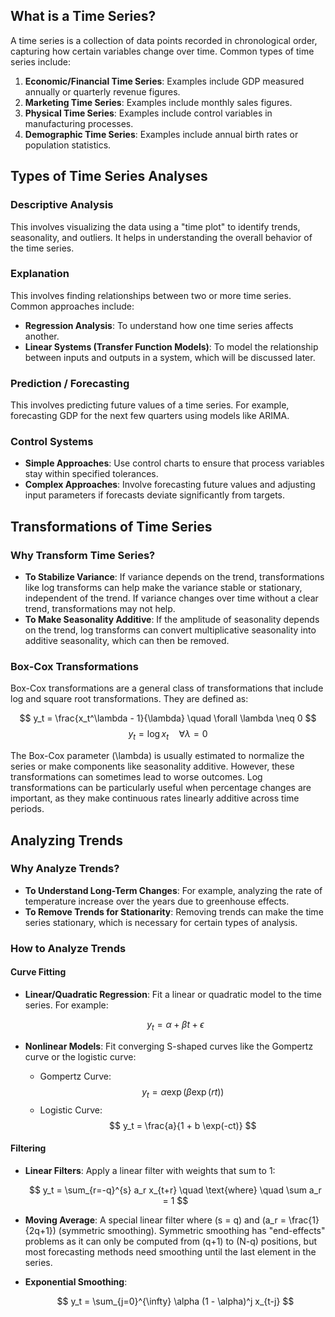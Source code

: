 ## What is a Time Series?

A time series is a collection of data points recorded in chronological order, capturing how certain variables change over time. Common types of time series include:

1. **Economic/Financial Time Series**: Examples include GDP measured annually or quarterly revenue figures.
2. **Marketing Time Series**: Examples include monthly sales figures.
3. **Physical Time Series**: Examples include control variables in manufacturing processes.
4. **Demographic Time Series**: Examples include annual birth rates or population statistics.

## Types of Time Series Analyses

### Descriptive Analysis

This involves visualizing the data using a "time plot" to identify trends, seasonality, and outliers. It helps in understanding the overall behavior of the time series.

### Explanation

This involves finding relationships between two or more time series. Common approaches include:

- **Regression Analysis**: To understand how one time series affects another.
- **Linear Systems (Transfer Function Models)**: To model the relationship between inputs and outputs in a system, which will be discussed later.

### Prediction / Forecasting

This involves predicting future values of a time series. For example, forecasting GDP for the next few quarters using models like ARIMA.

### Control Systems

- **Simple Approaches**: Use control charts to ensure that process variables stay within specified tolerances.
- **Complex Approaches**: Involve forecasting future values and adjusting input parameters if forecasts deviate significantly from targets.

## Transformations of Time Series

### Why Transform Time Series?

- **To Stabilize Variance**: If variance depends on the trend, transformations like log transforms can help make the variance stable or stationary, independent of the trend. If variance changes over time without a clear trend, transformations may not help.
- **To Make Seasonality Additive**: If the amplitude of seasonality depends on the trend, log transforms can convert multiplicative seasonality into additive seasonality, which can then be removed.

### Box-Cox Transformations

Box-Cox transformations are a general class of transformations that include log and square root transformations. They are defined as:

$$ y_t = \frac{x_t^\lambda - 1}{\lambda} \quad \forall \lambda \neq 0 $$
$$ y_t = \log x_t \quad \forall \lambda = 0 $$

The Box-Cox parameter \(\lambda\) is usually estimated to normalize the series or make components like seasonality additive. However, these transformations can sometimes lead to worse outcomes. Log transformations can be particularly useful when percentage changes are important, as they make continuous rates linearly additive across time periods.

## Analyzing Trends

### Why Analyze Trends?

- **To Understand Long-Term Changes**: For example, analyzing the rate of temperature increase over the years due to greenhouse effects.
- **To Remove Trends for Stationarity**: Removing trends can make the time series stationary, which is necessary for certain types of analysis.

### How to Analyze Trends

#### Curve Fitting

- **Linear/Quadratic Regression**: Fit a linear or quadratic model to the time series. For example:

  $$ y_t = \alpha + \beta t + \epsilon $$

- **Nonlinear Models**: Fit converging S-shaped curves like the Gompertz curve or the logistic curve:

  - Gompertz Curve: $$ y_t = \alpha \exp(\beta \exp(rt)) $$
  - Logistic Curve: $$ y_t = \frac{a}{1 + b \exp(-ct)} $$

#### Filtering

- **Linear Filters**: Apply a linear filter with weights that sum to 1:

  $$ y_t = \sum_{r=-q}^{s} a_r x_{t+r} \quad \text{where} \quad \sum a_r = 1 $$

- **Moving Average**: A special linear filter where \(s = q\) and \(a_r = \frac{1}{2q+1}\) (symmetric smoothing). Symmetric smoothing has "end-effects" problems as it can only be computed from \(q+1\) to \(N-q\) positions, but most forecasting methods need smoothing until the last element in the series.

- **Exponential Smoothing**:

  $$ y_t = \sum_{j=0}^{\infty} \alpha (1 - \alpha)^j x_{t-j} $$
